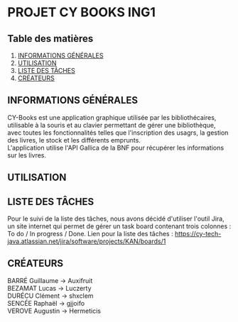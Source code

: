 # PROJET CY BOOKS ING1

## Table des matières
1. [INFORMATIONS GÉNÉRALES](#informations-générales)
2. [UTILISATION](#utilisation)
3. [LISTE DES TÂCHES](#liste-des-tâches)
4. [CRÉATEURS](#créateurs)

## INFORMATIONS GÉNÉRALES
CY-Books est une application graphique utilisée par les bibliothécaires, utilisable à la souris et au clavier permettant de gérer une bibliothèque, avec toutes les fonctionnalités telles que l'inscription des usagrs, la gestion des livres, le stock et les différents emprunts. <br />
L'application utilise l'API Gallica de la BNF pour récupérer les informations sur les livres.

## UTILISATION

## LISTE DES TÂCHES

Pour le suivi de la liste des tâches, nous avons décidé d'utiliser l'outil Jira, un site internet qui permet de gérer un task board contenant trois colonnes : To do / In progress / Done.
Lien pour la liste des tâches : https://cy-tech-java.atlassian.net/jira/software/projects/KAN/boards/1

## CRÉATEURS
BARRÉ Guillaume -> Auxifruit <br />
BEZAMAT Lucas -> Luczerty <br />
DURÉCU Clément -> shxclem <br />
SENCÉE Raphaël -> gjjoifo <br />
VEROVE Augustin -> Hermeticis


